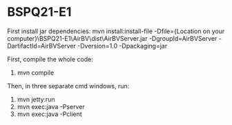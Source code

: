 # BSPQ21-E1

First install jar dependencies:
mvn install:install-file -Dfile={Location on your computer}\BSPQ21-E1\AirBV\dist\AirBVServer.jar -DgroupId=AirBVServer -DartifactId=AirBVServer -Dversion=1.0 -Dpackaging=jar

First, compile the whole code:
1. mvn compile

Then, in three separate cmd windows, run:

1. mvn jetty:run 
2. mvn exec:java -Pserver
3. mvn exec:java -Pclient